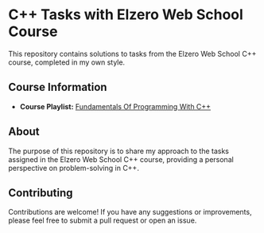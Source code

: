# C++ Tasks with Elzero Web School Course

This repository contains solutions to tasks from the Elzero Web School C++ course, completed in my own style.

## Course Information

- **Course Playlist:** [Fundamentals Of Programming With C++](https://youtube.com/playlist?list=PLDoPjvoNmBAwy-rS6WKudwVeb_x63EzgS&si=WTceGdvY4bEmo0pj)

## About

The purpose of this repository is to share my approach to the tasks assigned in the Elzero Web School C++ course, providing a personal perspective on problem-solving in C++.

## Contributing

Contributions are welcome! If you have any suggestions or improvements, please feel free to submit a pull request or open an issue. 

